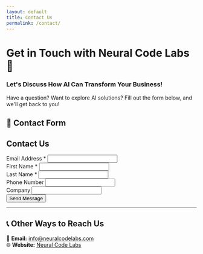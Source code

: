 ```yaml
---
layout: default
title: Contact Us
permalink: /contact/
---
```


# **Get in Touch with Neural Code Labs 🚀**  
### **Let's Discuss How AI Can Transform Your Business!**  

Have a question? Want to explore AI solutions? Fill out the form below, and we'll get back to you!

## **📩 Contact Form**
<div id="mc_embed_shell">
    <link href="//cdn-images.mailchimp.com/embedcode/classic-061523.css" rel="stylesheet" type="text/css">
        <div id="mc_embed_signup">
        <form action="https://neuralcodelabs.us20.list-manage.com/subscribe/post?u=d0afed6e1e184819b7de0b7ca&amp;id=daf5d88d32&amp;f_id=00efc2e1f0" method="post" id="mc-embedded-subscribe-form" name="mc-embedded-subscribe-form" class="validate" target="_blank">
            <div id="mc_embed_signup_scroll">
                <h2>Contact Us</h2>
                <div class="mc-field-group">
                    <label for="mce-EMAIL">Email Address <span class="asterisk">*</span></label>
                    <input type="email" name="EMAIL" class="required email" id="mce-EMAIL" required>
                </div>
                <div class="mc-field-group">
                    <label for="mce-FNAME">First Name <span class="asterisk">*</span></label>
                    <input type="text" name="FNAME" class="required text" id="mce-FNAME" required>
                </div>
                <div class="mc-field-group">
                    <label for="mce-LNAME">Last Name <span class="asterisk">*</span></label>
                    <input type="text" name="LNAME" class="required text" id="mce-LNAME" required>
                </div>
                <div class="mc-field-group">
                    <label for="mce-PHONE">Phone Number</label>
                    <input type="text" name="PHONE" class="REQ_CSS" id="mce-PHONE">
                </div>
                <div class="mc-field-group">
                    <label for="mce-COMPANY">Company</label>
                    <input type="text" name="COMPANY" class="text" id="mce-COMPANY">
                </div>
                <div class="optionalParent">
                    <div class="clear foot">
                        <input type="submit" name="subscribe" id="mc-embedded-subscribe" class="button" value="Send Message">
                    </div>
                </div>
            </div>
        </form>
    </div>
</div>

---

## **📞 Other Ways to Reach Us**
📧 **Email:** [info@neuralcodelabs.com](mailto:info@neuralcodelabs.com)  
🌐 **Website:** [Neural Code Labs](https://www.neuralcodelabs.com)  

